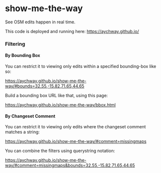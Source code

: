 show-me-the-way
===============

See OSM edits happen in real time.

This code is deployed and running here:
https://aychway.github.io/

### Filtering

#### By Bounding Box

You can restrict it to viewing only edits within a specified bounding-box like so:

https://aychway.github.io/show-me-the-way/#bounds=32.55,-15.82,71.65,44.65

Build a bounding box URL like that, using this page:

https://aychway.github.io/show-me-the-way/bbox.html

#### By Changeset Comment

You can restrict it to viewing only edits where the changeset comment matches a string:

https://aychway.github.io/show-me-the-way/#comment=missingmaps

You can combine the filters using querystring notation:

https://aychway.github.io/show-me-the-way/#comment=missingmaps&bounds=32.55,-15.82,71.65,44.65
